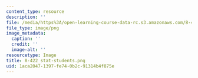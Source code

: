 ```yaml
---
content_type: resource
description: ''
file: /media/https%3A/open-learning-course-data-rc.s3.amazonaws.com/8-422-atomic-and-optical-physics-ii-spring-2013/1aca20471397fe740b2c91314b4f875e_8-422_stat-students.png
file_type: image/png
image_metadata:
  caption: ''
  credit: ''
  image-alt: ''
resourcetype: Image
title: 8-422_stat-students.png
uid: 1aca2047-1397-fe74-0b2c-91314b4f875e
---
```


